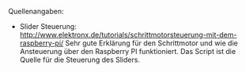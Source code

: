 Quellenangaben:

- Slider Steuerung: http://www.elektronx.de/tutorials/schrittmotorsteuerung-mit-dem-raspberry-pi/
  Sehr gute Erklärung für den Schrittmotor und wie die Ansteuerung über den Raspberry PI funktioniert. 
  Das Script ist die Quelle für die Steuerung des Sliders.

